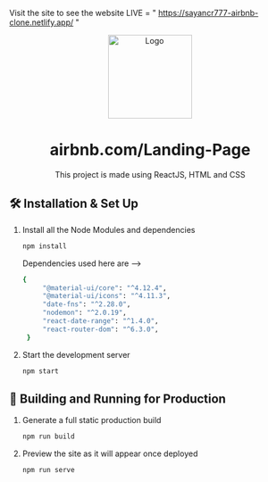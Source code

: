 Visit the site to see the website LIVE = " https://sayancr777-airbnb-clone.netlify.app/ "

<div align="center">
  <img alt="Logo" src="https://images.squarespace-cdn.com/content/58028c1e29687f239061ebb1/1496373166155-W7AUVUQBPJSZ1UFCB4OQ/airbnb_logo.png?content-type=image%2Fpng" width="150" />
</div>

<h1 align="center">
  airbnb.com/Landing-Page
</h1>
<p align="center">
  This project is made using ReactJS, HTML and CSS
</p>




## 🛠 Installation & Set Up

1. Install all the Node Modules and dependencies

   ```sh
   npm install 
   ```
   Dependencies used here are -->
   ```sh
   { 
        "@material-ui/core": "^4.12.4",
        "@material-ui/icons": "^4.11.3",
        "date-fns": "^2.28.0",
        "nodemon": "^2.0.19",
        "react-date-range": "^1.4.0",
        "react-router-dom": "^6.3.0",
    }
   ```

4. Start the development server

   ```sh
   npm start
   ```

## 🚀 Building and Running for Production

1. Generate a full static production build

   ```sh
   npm run build
   ```

1. Preview the site as it will appear once deployed

   ```sh
   npm run serve
   ```
